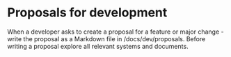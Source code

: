 # Proposals for development

When a developer asks to create a proposal for a feature or major change - write the proposal as a Markdown file in /docs/dev/proposals. Before writing a proposal explore all relevant systems and documents.